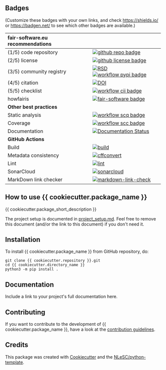 ## Badges

(Customize these badges with your own links, and check https://shields.io/ or https://badgen.net/ to see which other badges are available.)

| fair-software.eu recommendations | |
| :-- | :--  |
| (1/5) code repository              | [![github repo badge](https://img.shields.io/badge/github-repo-000.svg?logo=github&labelColor=gray&color=blue)]({{cookiecutter.repository}}) |
| (2/5) license                      | [![github license badge](https://img.shields.io/github/license/{{cookiecutter.github_organization}}/{{cookiecutter.directory_name}})]({{cookiecutter.repository}}) |
| (3/5) community registry           | [![RSD](https://img.shields.io/badge/rsd-{{cookiecutter.directory_name}}-00a3e3.svg)](https://www.research-software.nl/software/{{cookiecutter.directory_name}}) [![workflow pypi badge](https://img.shields.io/pypi/v/{{cookiecutter.directory_name}}.svg?colorB=blue)](https://pypi.python.org/project/{{cookiecutter.directory_name}}/) |
| (4/5) citation                     | [![DOI](https://zenodo.org/badge/DOI/<replace-with-created-DOI>.svg)](https://doi.org/<replace-with-created-DOI>) |
| (5/5) checklist                    | [![workflow cii badge](https://bestpractices.coreinfrastructure.org/projects/<replace-with-created-project-identifier>/badge)](https://bestpractices.coreinfrastructure.org/projects/<replace-with-created-project-identifier>) |
| howfairis                          | [![fair-software badge](https://img.shields.io/badge/fair--software.eu-%E2%97%8F%20%20%E2%97%8F%20%20%E2%97%8F%20%20%E2%97%8F%20%20%E2%97%8B-yellow)](https://fair-software.eu) |
| **Other best practices**           | &nbsp; |
| Static analysis                    | [![workflow scq badge](https://sonarcloud.io/api/project_badges/measure?project={{cookiecutter.github_organization}}_{{cookiecutter.directory_name}}&metric=alert_status)](https://sonarcloud.io/dashboard?id={{cookiecutter.github_organization}}_{{cookiecutter.directory_name}}) |
| Coverage                           | [![workflow scc badge](https://sonarcloud.io/api/project_badges/measure?project={{cookiecutter.github_organization}}_{{cookiecutter.directory_name}}&metric=coverage)](https://sonarcloud.io/dashboard?id={{cookiecutter.github_organization}}_{{cookiecutter.directory_name}}) |
| Documentation                      | [![Documentation Status](https://readthedocs.org/projects/{{cookiecutter.directory_name}}/badge/?version=latest)](https://{{cookiecutter.directory_name}}.readthedocs.io/en/latest/?badge=latest) |
| **GitHub Actions**                 | &nbsp; |
| Build                              | [![build]({{cookiecutter.repository}}/actions/workflows/build.yml/badge.svg)]({{cookiecutter.repository}}/actions/workflows/build.yml) |
|  Metadata consistency              | [![cffconvert]({{cookiecutter.repository}}/actions/workflows/cffconvert.yml/badge.svg)]({{cookiecutter.repository}}/actions/workflows/cffconvert.yml) |
| Lint                               | [![lint]({{cookiecutter.repository}}/actions/workflows/lint.yml/badge.svg)]({{cookiecutter.repository}}/actions/workflows/lint.yml) |
| SonarCloud                         | [![sonarcloud]({{cookiecutter.repository}}/actions/workflows/sonarcloud.yml/badge.svg)]({{cookiecutter.repository}}/actions/workflows/sonarcloud.yml) |
| MarkDown link checker              | [![markdown-link-check]({{cookiecutter.repository}}/actions/workflows/markdown-link-check.yml/badge.svg)]({{cookiecutter.repository}}/actions/workflows/markdown-link-check.yml) |

## How to use {{ cookiecutter.package_name }}

{{ cookiecutter.package_short_description }}

The project setup is documented in [project_setup.md](project_setup.md). Feel free to remove this document (and/or the link to this document) if you don't need it.

## Installation

To install {{ cookiecutter.package_name }} from GitHub repository, do:

```console
git clone {{ cookiecutter.repository }}.git
cd {{ cookiecutter.directory_name }}
python3 -m pip install .
```

## Documentation

Include a link to your project's full documentation here.

## Contributing

If you want to contribute to the development of {{ cookiecutter.package_name }},
have a look at the [contribution guidelines](CONTRIBUTING.md).

## Credits

This package was created with [Cookiecutter](https://github.com/audreyr/cookiecutter) and the [NLeSC/python-template](https://github.com/NLeSC/python-template).
